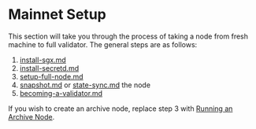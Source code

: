 # Mainnet Setup

This section will take you through the process of taking a node from fresh machine to full validator. The general steps are as follows:

1. [install-sgx.md](../testnet/install-sgx.md "mention")
2. [install-secretd.md](install-secretd.md "mention")
3. [setup-full-node.md](setup-full-node.md "mention")
4. [snapshot.md](snapshot.md "mention") or [state-sync.md](state-sync.md "mention") the node
5. [becoming-a-validator.md](becoming-a-validator.md "mention")

If you wish to create an archive node, replace step 3 with [Running an Archive Node](../../sentry-archive-and-ibc-node-setup/archive-nodes.md).
